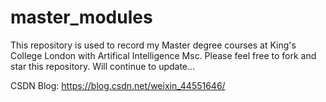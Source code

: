 # master_modules
This repository is used to record my Master degree courses at King's College London with Artifical Intelligence Msc.
Please feel free to fork and star this repository. 
Will continue to update...

CSDN Blog: https://blog.csdn.net/weixin_44551646/
